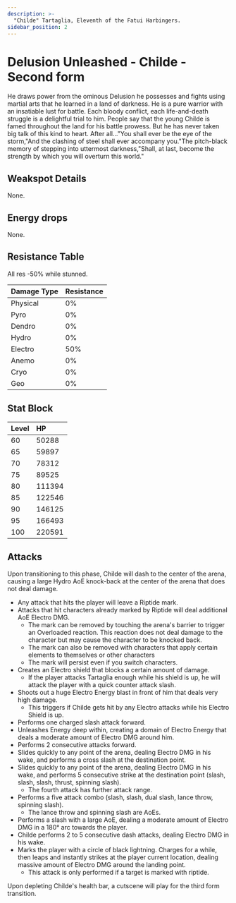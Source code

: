 ```yaml
---
description: >-
  "Childe" Tartaglia, Eleventh of the Fatui Harbingers.
sidebar_position: 2
---
```


# Delusion Unleashed - Childe - Second form

He draws power from the ominous Delusion he possesses and fights using martial arts that he learned in a land of darkness. He is a pure warrior with an insatiable lust for battle. Each bloody conflict, each life-and-death struggle is a delightful trial to him. People say that the young Childe is famed throughout the land for his battle prowess. But he has never taken big talk of this kind to heart. After all..."You shall ever be the eye of the storm,"And the clashing of steel shall ever accompany you."The pitch-black memory of stepping into uttermost darkness,"Shall, at last, become the strength by which you will overturn this world."

## Weakspot Details

None.

## Energy drops

None.

## Resistance Table

All res -50% while stunned.

| Damage Type | Resistance |
| :---------- | :--------- |
| Physical    | 0%         |
| Pyro        | 0%         |
| Dendro      | 0%         |
| Hydro       | 0%         |
| Electro     | 50%        |
| Anemo       | 0%         |
| Cryo        | 0%         |
| Geo         | 0%         |

## Stat Block

| Level | HP     |
| :---- | :----- |
| 60    | 50288  |
| 65    | 59897  |
| 70    | 78312  |
| 75    | 89525  |
| 80    | 111394 |
| 85    | 122546 |
| 90    | 146125 |
| 95    | 166493 |
| 100   | 220591 |

## Attacks

Upon transitioning to this phase, Childe will dash to the center of the arena, causing a large Hydro AoE knock-back at the center of the arena that does not deal damage.

* Any attack that hits the player will leave a Riptide mark.
* Attacks that hit characters already marked by Riptide will deal additional AoE Electro DMG.
  * The mark can be removed by touching the arena's barrier to trigger an Overloaded reaction. This reaction does not deal damage to the character but may cause the character to be knocked back.
  * The mark can also be removed with characters that apply certain elements to themselves or other characters
  * The mark will persist even if you switch characters.
* Creates an Electro shield that blocks a certain amount of damage.
  * If the player attacks Tartaglia enough while his shield is up, he will attack the player with a quick counter attack slash.
* Shoots out a huge Electro Energy blast in front of him that deals very high damage.
  * This triggers if Childe gets hit by any Electro attacks while his Electro Shield is up.
* Performs one charged slash attack forward.
* Unleashes Energy deep within, creating a domain of Electro Energy that deals a moderate amount of Electro DMG around him.
* Performs 2 consecutive attacks forward.
* Slides quickly to any point of the arena, dealing Electro DMG in his wake, and performs a cross slash at the destination point.
* Slides quickly to any point of the arena, dealing Electro DMG in his wake, and performs 5 consecutive strike at the destination point (slash, slash, slash, thrust, spinning slash).
  * The fourth attack has further attack range.
* Performs a five attack combo (slash, slash, dual slash, lance throw, spinning slash).
  * The lance throw and spinning slash are AoEs.
* Performs a slash with a large AoE, dealing a moderate amount of Electro DMG in a 180° arc towards the player.
* Childe performs 2 to 5 consecutive dash attacks, dealing Electro DMG in his wake.
* Marks the player with a circle of black lightning. Charges for a while, then leaps and instantly strikes at the player current location, dealing massive amount of Electro DMG around the landing point.
  * This attack is only performed if a target is marked with riptide.

Upon depleting Childe's health bar, a cutscene will play for the third form transition.
